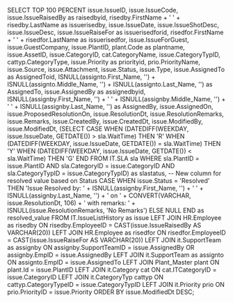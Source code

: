 SELECT TOP 100 PERCENT 
    issue.IssueID,
    issue.IssueCode,
    issue.IssueRaisedBy as raisedbyid,
    risedby.FirstName + ' ' + risedby.LastName as issuerisedby,
    issue.IssueDate,
    issue.IssueShotDesc,
    issue.IssueDesc, 
    issue.IssueRaiseFor as issuerisedforid,
    risedfor.FirstName + ' ' + risedfor.LastName as issuerisedfor,
    issue.IssueForGuest, 
    issue.GuestCompany,
    issue.PlantID,
    plant.Code as plantname,
    issue.AssetID,
    issue.CategoryID,
    cat.CategoryName,
    issue.CategoryTypID,
    cattyp.CategoryType, 
    issue.Priority as priorityid,
    prio.PriorityName,
    issue.Source,
    issue.Attachment,
    issue.Status, 
    issue.Type,
    issue.AssignedTo as AssignedToid, 
    ISNULL(assignto.First_Name, '') + ISNULL(assignto.Middle_Name, '') + ISNULL(assignto.Last_Name, '') as AssignedTo,
    issue.AssignedBy as assignedbyid, 
    ISNULL(assignby.First_Name, '') + ' ' + ISNULL(assignby.Middle_Name, '') + ' ' + ISNULL(assignby.Last_Name, '') as AssignedBy,
    issue.AssignedOn,
    issue.ProposedResolutionOn,
    issue.ResolutionDt,
    issue.ResolutionRemarks, 
    issue.Remarks,
    issue.CreatedBy,
    issue.CreatedDt,
    issue.ModifiedBy,
    issue.ModifiedDt,
    (SELECT 
        CASE 
            WHEN (DATEDIFF(WEEKDAY, issue.IssueDate, GETDATE()) > sla.WaitTime) THEN 'R' 
            WHEN (DATEDIFF(WEEKDAY, issue.IssueDate, GETDATE()) = sla.WaitTime) THEN 'Y' 
            WHEN (DATEDIFF(WEEKDAY, issue.IssueDate, GETDATE()) < sla.WaitTime) THEN 'G' 
        END 
     FROM IT.SLA sla 
     WHERE sla.PlantID = issue.PlantID 
     AND sla.CategoryID = issue.CategoryID 
     AND sla.CategoryTypID = issue.CategoryTypID) as slastatus,
    -- New column for resolved value based on Status
    CASE 
        WHEN issue.Status = 'Resolved' THEN 
            'Issue Resolved by: ' + ISNULL(assignby.First_Name, '') + ' ' + ISNULL(assignby.Last_Name, '') +
            ' on ' + CONVERT(VARCHAR, issue.ResolutionDt, 106) + 
            ' with remarks: ' + ISNULL(issue.ResolutionRemarks, 'No Remarks')
        ELSE 
            NULL 
    END as resolved_value
FROM 
    IT.IssueListHistory as issue
LEFT JOIN HR.Employee as risedby 
    ON risedby.EmployeeID = CAST(issue.IssueRaisedBy AS VARCHAR(20))
LEFT JOIN HR.Employee as risedfor 
    ON risedfor.EmployeeID = CAST(issue.IssueRaiseFor AS VARCHAR(20))
LEFT JOIN it.SupportTeam as assignby 
    ON assignby.SupportTeamID = issue.AssignedBy 
    OR assignby.EmpID = issue.AssignedBy
LEFT JOIN it.SupportTeam as assignto 
    ON assignto.EmpID = issue.AssignedTo
LEFT JOIN Plant_Master plant 
    ON plant.Id = issue.PlantID
LEFT JOIN it.Category cat 
    ON cat.ITCategoryID = issue.CategoryID
LEFT JOIN it.CategoryTyp cattyp 
    ON cattyp.CategoryTypeID = issue.CategoryTypID
LEFT JOIN it.Priority prio 
    ON prio.PriorityID = issue.Priority
ORDER BY 
    issue.ModifiedDt DESC;
